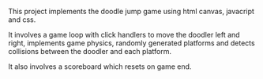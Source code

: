 This project implements the doodle jump game using html canvas, javacript and css.

It involves a game loop with click handlers to move the doodler left and right, implements game physics, randomly generated platforms and detects collisions between the doodler and each platform.

It also involves a scoreboard which resets on game end.
